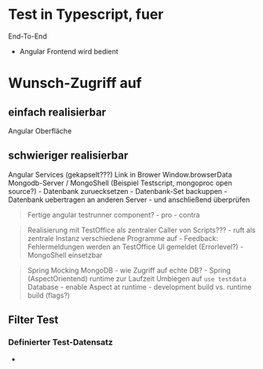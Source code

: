 Test in Typescript, fuer
========================

End-To-End

- Angular Frontend wird bedient


# Wunsch-Zugriff auf
## einfach realisierbar
Angular Oberfläche
## schwieriger realisierbar
Angular Services (gekapselt???) Link in Brower Window.browserData
Mongodb-Server / MongoShell (Beispiel Testscript, mongoproc open source?)
	- Datenbank zuruecksetzen
	- Datenbank-Set backuppen
	- Datenbank uebertragen an anderen Server
		- und anschließend überprüfen
> Fertige angular testrunner component?
	- pro
	- contra

> Realisierung mit TestOffice als zentraler Caller von Scripts???
	- ruft als zentrale Instanz verschiedene Programme auf
	- Feedback: Fehlermeldungen werden an TestOffice UI gemeldet (Errorlevel?)
	- MongoShell einsetzbar

> Spring Mocking MongoDB
	- wie Zugriff auf echte DB?
	- Spring (AspectOrientend) runtime zur Laufzeit Umbiegen auf `use testdata` Database
		- enable Aspect at runtime
		- development build vs. runtime build (flags?)

## Filter Test
### Definierter Test-Datensatz
- 

